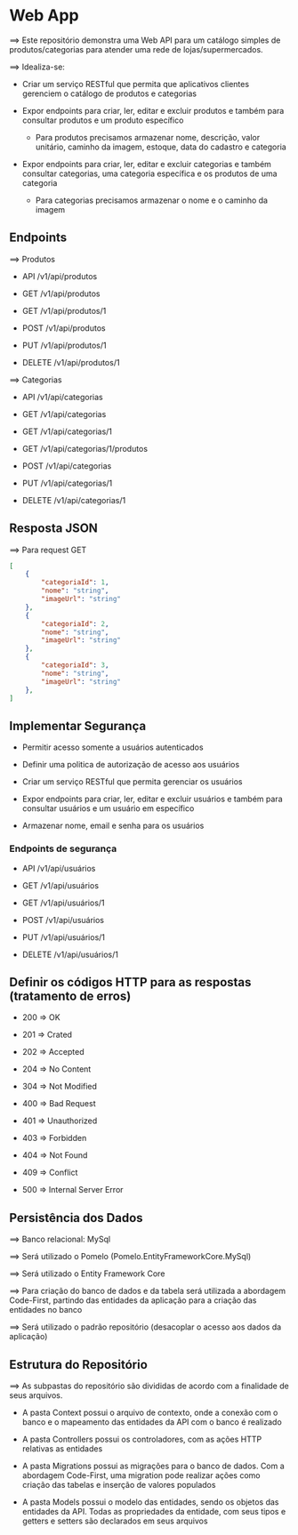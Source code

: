 # Web App #

&xrArr; Este repositório demonstra uma Web API para um catálogo simples de produtos/categorias para atender uma rede de lojas/supermercados.

&xrArr; Idealiza-se: 

 * Criar um serviço RESTful que permita que aplicativos clientes gerenciem o catálogo de produtos e categorias

 * Expor endpoints para criar, ler, editar e excluir produtos e também para consultar produtos e um produto específico

   * Para produtos precisamos armazenar nome, descrição, valor unitário, caminho da imagem, estoque, data do cadastro e categoria

 * Expor endpoints para criar, ler, editar e excluir categorias e também consultar categorias, uma categoria específica e os produtos de uma categoria

   * Para categorias precisamos armazenar o nome e o caminho da imagem  

## Endpoints ##

&xrArr; Produtos

* API /v1/api/produtos

* GET /v1/api/produtos

* GET /v1/api/produtos/1

* POST /v1/api/produtos

* PUT /v1/api/produtos/1

* DELETE /v1/api/produtos/1

&xrArr; Categorias

* API /v1/api/categorias

* GET /v1/api/categorias

* GET /v1/api/categorias/1

* GET /v1/api/categorias/1/produtos

* POST /v1/api/categorias

* PUT /v1/api/categorias/1

* DELETE /v1/api/categorias/1

## Resposta JSON ## 

&xrArr; Para request GET

```json 
[
    {
        "categoriaId": 1,
        "nome": "string",
        "imageUrl": "string"
    },
    {
        "categoriaId": 2,
        "nome": "string",
        "imageUrl": "string"
    },
    {
        "categoriaId": 3,
        "nome": "string",
        "imageUrl": "string"
    },
]
```

## Implementar Segurança ##

* Permitir acesso somente a usuários autenticados

* Definir uma politica de autorização de acesso aos usuários

* Criar um serviço RESTful que permita gerenciar os usuários 

* Expor endpoints para criar, ler, editar e excluir usuários e também para consultar usuários e um usuário em específico 

* Armazenar nome, email e senha para os usuários

### Endpoints de segurança ###

* API /v1/api/usuários

* GET /v1/api/usuários

* GET /v1/api/usuários/1

* POST /v1/api/usuários

* PUT /v1/api/usuários/1

* DELETE /v1/api/usuários/1

## Definir os códigos HTTP para as respostas (tratamento de erros) ##

* 200 &rArr; OK

* 201 &rArr; Crated

* 202 &rArr; Accepted

* 204 &rArr; No Content

* 304 &rArr; Not Modified

* 400 &rArr; Bad Request

* 401 &rArr; Unauthorized

* 403 &rArr; Forbidden

* 404 &rArr; Not Found

* 409 &rArr; Conflict

* 500 &rArr; Internal Server Error  

## Persistência dos Dados ## 

&xrArr; Banco relacional: MySql

&xrArr; Será utilizado o Pomelo (Pomelo.EntityFrameworkCore.MySql)

&xrArr; Será utilizado o Entity Framework Core

&xrArr; Para criação do banco de dados e da tabela será utilizada a abordagem Code-First, partindo das entidades da aplicação para a criação das entidades no banco

&xrArr; Será utilizado o padrão repositório (desacoplar o acesso aos dados da aplicação)

## Estrutura do Repositório ## 

&xrArr; As subpastas do repositório são divididas de acordo com a finalidade de seus arquivos. 

* A pasta Context possui o arquivo de contexto, onde a conexão com o banco e o mapeamento das entidades da API com o banco é realizado

* A pasta Controllers possui os controladores, com as ações HTTP relativas as entidades

* A pasta Migrations possui as migrações para o banco de dados. Com a abordagem Code-First, uma migration pode realizar ações como criação das tabelas e inserção de valores populados

* A pasta Models possui o modelo das entidades, sendo os objetos das entidades da API. Todas as propriedades da entidade, com seus tipos e getters e setters são declarados em seus arquivos

